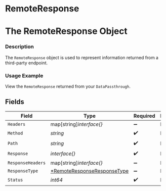 # RemoteResponse

# The RemoteResponse Object
### Description
The `RemoteResponse` object is used to represent information returned from a third-party endpoint.

### Usage Example
View the `RemoteResponse` returned from your `DataPassthrough`.


## Fields

| Field                                                                            | Type                                                                             | Required                                                                         | Description                                                                      | Example                                                                          |
| -------------------------------------------------------------------------------- | -------------------------------------------------------------------------------- | -------------------------------------------------------------------------------- | -------------------------------------------------------------------------------- | -------------------------------------------------------------------------------- |
| `Headers`                                                                        | map[string]*interface{}*                                                         | :heavy_minus_sign:                                                               | N/A                                                                              |                                                                                  |
| `Method`                                                                         | *string*                                                                         | :heavy_check_mark:                                                               | N/A                                                                              | GET                                                                              |
| `Path`                                                                           | *string*                                                                         | :heavy_check_mark:                                                               | N/A                                                                              | /scooters                                                                        |
| `Response`                                                                       | *interface{}*                                                                    | :heavy_check_mark:                                                               | N/A                                                                              |                                                                                  |
| `ResponseHeaders`                                                                | map[string]*interface{}*                                                         | :heavy_minus_sign:                                                               | N/A                                                                              |                                                                                  |
| `ResponseType`                                                                   | [*RemoteResponseResponseType](../../models/shared/remoteresponseresponsetype.md) | :heavy_minus_sign:                                                               | N/A                                                                              | JSON                                                                             |
| `Status`                                                                         | *int64*                                                                          | :heavy_check_mark:                                                               | N/A                                                                              | 200                                                                              |